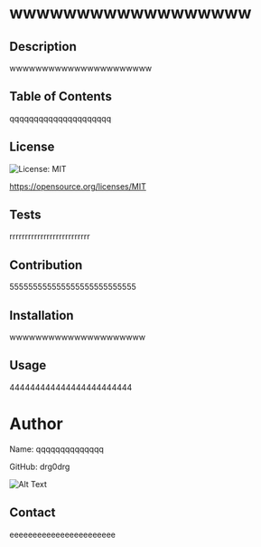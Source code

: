 # wwwwwwwwwwwwwwwwww

## Description 
wwwwwwwwwwwwwwwwwwwwww

## Table of Contents
qqqqqqqqqqqqqqqqqqqqq

## License
![License: MIT](https://img.shields.io/badge/License-MIT-yellow.svg)

https://opensource.org/licenses/MIT

## Tests
rrrrrrrrrrrrrrrrrrrrrrrrrr

## Contribution
555555555555555555555555555

## Installation
wwwwwwwwwwwwwwwwwwwww

## Usage
444444444444444444444444

# Author

 Name: qqqqqqqqqqqqqq

 GitHub: drg0drg

 ![Alt Text](https://avatars1.githubusercontent.com/u/60710786?v=4)

## Contact
eeeeeeeeeeeeeeeeeeeeeee